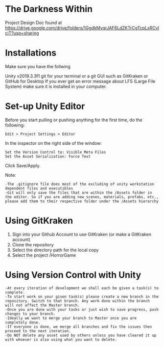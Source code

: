 # The Darkness Within
Project Design Doc found at https://drive.google.com/drive/folders/1GgdkMyqrJAF6LdZKTrCgTcpLxRCvIciT?usp=sharing

# Installations
Make sure you have the follwing 

Unity v2019.3.3f1
git for your terminal or a git GUI such as GitKraken or GitHub for Desktop
If you ever get an error message about LFS (Large File System) make sure it is installed in your computer. 

# Set-up Unity Editor 
Before you start pulling or pushing anything for the first time, do the following:

    Edit > Project Settings > Editor

In the inspector on the right side of the window:
    
    Set the Version Control to: Visible Meta Files
    Set the Asset Serialization: Force Text

Click Save/Apply. 

Note:
    
    -The .gitignore file does most of the excluding of unity workstation dependent files and executibles
    -Git will only save the files that are within the /Assets folder in the editor. So if you are adding new scenes, materials, prefabs, etc., please add them to their respective folder under the /Assets hierarchy 
    
# Using GitKraken
1. Sign into your Github Account to use GitKraken (or make a GitKraken account)
2. Clone the repository
3. Select the directory path for the local copy
3. Select the project /HorrorGame

# Using Version Control with Unity
    -At every iteration of development we shall each be given a task(s) to complete. 
    -To start work on your given task(s) please create a new branch in the repository. Switch to that branch. Any work done within the branch will not affect the Master branch.
    -Once you are done with your tasks or just wish to save progress, push changes to your branch. 
    -Ideally we want to merge your branch to Master once you are completely done. 
    -If everyone is done, we merge all branches and fix the issues then proceed to the next iteration.
    -Do NOT delete any asset used by others unless you have cleared it up with whoever is also using what you want to delete. 
